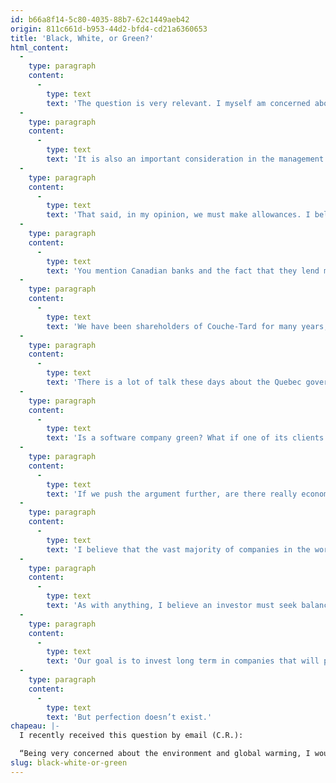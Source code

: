 ```yaml
---
id: b66a8f14-5c80-4035-88b7-62c1449aeb42
origin: 811c661d-b953-44d2-bfd4-cd21a6360653
title: 'Black, White, or Green?'
html_content:
  -
    type: paragraph
    content:
      -
        type: text
        text: 'The question is very relevant. I myself am concerned about the environment and the climate change crisis. In fact, I believe our company is doing its part for the environment – our headquarters is LEED Gold certified, using a geothermal system since its construction in 2012. We recently added two electric charging stations for electric vehicles for our employees (for a total of four). We are considering adding solar panels to our building.'
  -
    type: paragraph
    content:
      -
        type: text
        text: 'It is also an important consideration in the management of our portfolios under management. This is why we have not invested in the oil industry for several years. The environmental issue is integral to any investment decision we make. As long-term investors, we are convinced that any company that harms the environment does not have a very bright long-term future.'
  -
    type: paragraph
    content:
      -
        type: text
        text: 'That said, in my opinion, we must make allowances. I believe that any extreme position is probably not reasonable in investing, as in most other spheres.'
  -
    type: paragraph
    content:
      -
        type: text
        text: 'You mention Canadian banks and the fact that they lend money to oil companies. Is this a reason not to invest in banks?'
  -
    type: paragraph
    content:
      -
        type: text
        text: 'We have been shareholders of Couche-Tard for many years, a significant part of whose revenue comes from the sale of gasoline to motorists. Is this sufficient reason to sell our shares?'
  -
    type: paragraph
    content:
      -
        type: text
        text: 'There is a lot of talk these days about the Quebec government’s major investment in a producer of batteries for electric cars. But electric cars and batteries are far from being free of environmental footprints.'
  -
    type: paragraph
    content:
      -
        type: text
        text: 'Is a software company green? What if one of its clients is a bank that finances the oil industry? Or what if one of its clients is an airline? A solar panel manufacturer uses plastic and other materials partly derived from petroleum.'
  -
    type: paragraph
    content:
      -
        type: text
        text: 'If we push the argument further, are there really economic sectors that have no exposure to the oil sector or any action harmful to the environment? Is there an investment that is free from any environmental impact?'
  -
    type: paragraph
    content:
      -
        type: text
        text: 'I believe that the vast majority of companies in the world have an environmental footprint. COTE 100 has one, although it is probably much smaller than the average company (it’s easier when you don’t manufacture anything).'
  -
    type: paragraph
    content:
      -
        type: text
        text: 'As with anything, I believe an investor must seek balance. The world of green investing is neither black nor white, but a shade of grey (or green).'
  -
    type: paragraph
    content:
      -
        type: text
        text: 'Our goal is to invest long term in companies that will provide us with attractive returns. We avoid companies and industries that we believe are clearly harmful to the environment. We prefer those which, at best, are good for the environment, or at the very least do not affect it too much.'
  -
    type: paragraph
    content:
      -
        type: text
        text: 'But perfection doesn’t exist.'
chapeau: |-
  I recently received this question by email (C.R.):

  “Being very concerned about the environment and global warming, I would like to know why Cote100 continues to buy oil-related securities as well as Canadian banks which finance the development of Canada’s tar sands. Very large mutual funds have decided to exit this industry completely, why is Cote100 not doing the same?”
slug: black-white-or-green
---
```

